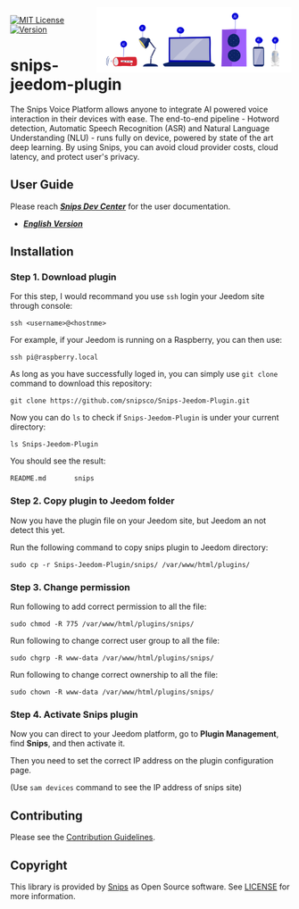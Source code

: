<img align="right" src="/docs/AI_devices.png" width="350">

[![MIT License](https://img.shields.io/badge/license-MIT-blue.svg)](https://github.com/snipsco/snips-jeedom-plugin/blob/master/LICENSE)
[![Version](https://img.shields.io/badge/version-0.1.0-brightgreen.svg)](https://github.com/snipsco/snips-jeedom-plugin/blob/master/CHANGE_LOG.md)

# snips-jeedom-plugin

The Snips Voice Platform allows anyone to integrate AI powered voice interaction in their devices with ease. The end-to-end pipeline - Hotword detection, Automatic Speech Recognition (ASR) and Natural Language Understanding (NLU) - runs fully on device, powered by state of the art deep learning. By using Snips, you can avoid cloud provider costs, cloud latency, and protect user's privacy.

## User Guide

Please reach ***[Snips Dev Center](https://snips.gitbook.io/)*** for the user documentation.
- ***[English Version](https://docs.snips.ai/articles/raspberrypi/jeedom/en)***

## Installation

### Step 1. Download plugin
For this step, I would recommand you use `ssh` login your Jeedom site through console:
```
ssh <username>@<hostnme>
```
For example, if your Jeedom is running on a Raspberry, you can then use:
```
ssh pi@raspberry.local
```
As long as you have successfully loged in, you can simply use `git clone` command to download this repository:
```
git clone https://github.com/snipsco/Snips-Jeedom-Plugin.git
```
Now you can do `ls` to check if `Snips-Jeedom-Plugin` is under your current directory:
```
ls Snips-Jeedom-Plugin
```
You should see the result:
```
README.md	    snips
```
### Step 2. Copy plugin to Jeedom folder
Now you have the plugin file on your Jeedom site, but Jeedom an not detect this yet.

Run the following command to copy snips plugin to Jeedom directory:
```
sudo cp -r Snips-Jeedom-Plugin/snips/ /var/www/html/plugins/
```

### Step 3. Change permission
Run following to add correct permission to all the file:
```
sudo chmod -R 775 /var/www/html/plugins/snips/
```
Run following to change correct user group to all the file:
```
sudo chgrp -R www-data /var/www/html/plugins/snips/
```
Run following to change correct ownership to all the file:
```
sudo chown -R www-data /var/www/html/plugins/snips/
```

### Step 4. Activate Snips plugin
Now you can direct to your Jeedom platform, go to **Plugin Management**, find **Snips**, and then activate it.

Then you need to set the correct IP address on the plugin configuration page.

(Use `sam devices` command to see the IP address of snips site)

## Contributing

Please see the [Contribution Guidelines](https://github.com/snipsco/Snips-Jeedom-Plugin/blob/master/CONTRIBUTING.md).

## Copyright

This library is provided by [Snips](https://www.snips.ai) as Open Source software. See [LICENSE](https://github.com/snipsco/Snips-Jeedom-Plugin/blob/master/LICENSE) for more information.
